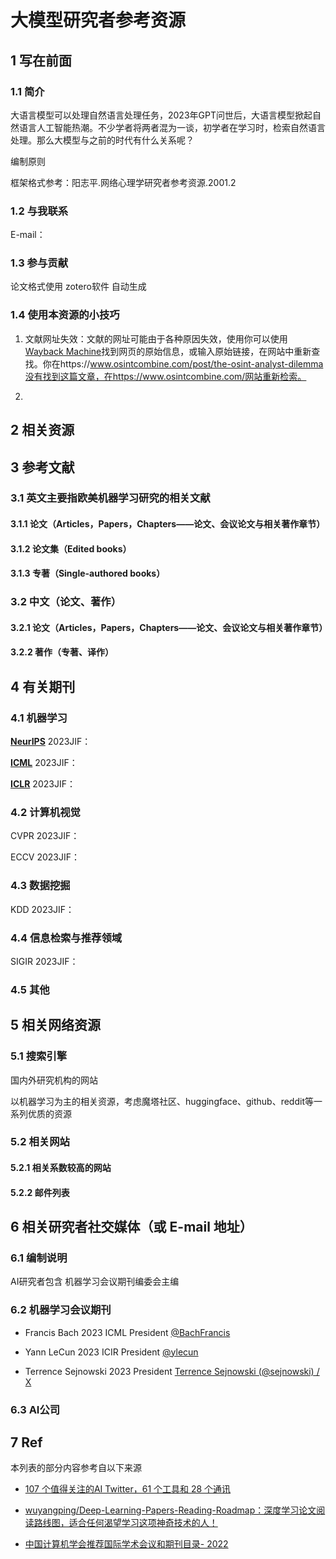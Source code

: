 # 大模型研究者参考资源

## 1 写在前面

### 1.1 简介

大语言模型可以处理自然语言处理任务，2023年GPT问世后，大语言模型掀起自然语言人工智能热潮。不少学者将两者混为一谈，初学者在学习时，检索自然语言处理。那么大模型与之前的时代有什么关系呢？

编制原则



框架格式参考：阳志平.网络心理学研究者参考资源.2001.2

### 1.2 与我联系

E-mail：

### 1.3 参与贡献

论文格式使用 zotero软件 自动生成

### 1.4 使用本资源的小技巧

1. 文献网址失效：文献的网址可能由于各种原因失效，使用你可以使用[Wayback Machine](https://web.archive.org/)找到网页的原始信息，或输入原始链接，在网站中重新查找。你在https://www.osintcombine.com/post/the-osint-analyst-dilemma没有找到这篇文章，在https://www.osintcombine.com/网站重新检索。

2. 

## 2 相关资源

## 3 参考文献

### 3.1 英文主要指欧美机器学习研究的相关文献

#### 3.1.1 论文（Articles，Papers，Chapters——论文、会议论文与相关著作章节）

#### 3.1.2 论文集（Edited books） 

#### 3.1.3 专著（Single-authored books）

### 3.2 中文（论文、著作）

#### 3.2.1 论文（Articles，Papers，Chapters——论文、会议论文与相关著作章节）

#### 3.2.2 著作（专著、译作）



## 4 有关期刊

### 4.1 机器学习

**[NeurIPS](https://nips.cc/)**
	2023JIF：

**[ICML](https://icml.cc/)**
	2023JIF：

**[ICLR](https://iclr.cc/)**
	2023JIF：

### 4.2 计算机视觉

CVPR
	2023JIF：

ECCV
	2023JIF：

### 4.3 数据挖掘

KDD
	2023JIF：

### 4.4 信息检索与推荐领域

SIGIR
	2023JIF：

### 4.5 其他

## 5 相关网络资源

### 5.1 搜索引擎

国内外研究机构的网站

以机器学习为主的相关资源，考虑魔塔社区、huggingface、github、reddit等一系列优质的资源

### 5.2 相关网站



#### 5.2.1 相关系数较高的网站

#### 5.2.2 邮件列表

## 6 相关研究者社交媒体（或 E-mail 地址）

### 6.1 编制说明

AI研究者包含
机器学习会议期刊编委会主编

### 6.2 机器学习会议期刊

- Francis Bach 2023 ICML President
[@BachFrancis](https://twitter.com/BachFrancis)

- Yann LeCun 2023 ICIR President
[@ylecun](https://twitter.com/ylecun)

- Terrence Sejnowski 2023 President
[Terrence Sejnowski (@sejnowski) / X](https://twitter.com/sejnowski)

### 6.3 AI公司

## 7 Ref

本列表的部分内容参考自以下来源

- [107 个值得关注的AI Twitter，61 个工具和 28 个通讯](https://hub.baai.ac.cn/view/24040)

- [wuyangping/Deep-Learning-Papers-Reading-Roadmap：深度学习论文阅读路线图，适合任何渴望学习这项神奇技术的人！](https://github.com/floodsung/Deep-Learning-Papers-Reading-Roadmap)

- [中国计算机学会推荐国际学术会议和期刊目录- 2022](https://www.ccf.org.cn/ccf/contentcore/resource/download?ID=24593B4DA44CC9C37A775C5FAF753AF7513C9AC66E1E3AA5B3CD410B5EC529F8)
